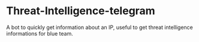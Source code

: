 # Threat-Intelligence-telegram
A bot to quickly get information about an IP, useful to get threat intelligence informations for blue team.
